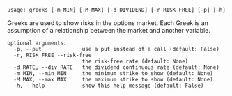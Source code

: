 ```
usage: greeks [-m MIN] [-M MAX] [-d DIVIDEND] [-r RISK_FREE] [-p] [-h]
```

Greeks are used to show risks in the options market. Each Greek is an assumption of a relationship between the market and another variable.
```
optional arguments:
  -p, --put             use a put instead of a call (default: False)
  -r, RISK_FREE --risk-free
                        the risk-free rate (default: None)
  -d RATE, --div RATE   the dividend continuous rate (default: None)
  -m MIN, --min MIN     the minimum strike to show (default: None)
  -M MAX, --max MAX     the maximum strike to show (default: None)
  -h, --help            show this help message (default: False)
```
